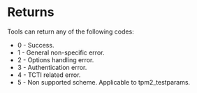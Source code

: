 # Returns

Tools can return any of the following codes:

  - 0 - Success.
  - 1 - General non-specific error.
  - 2 - Options handling error.
  - 3 - Authentication error.
  - 4 - TCTI related error.
  - 5 - Non supported scheme. Applicable to tpm2_testparams.
